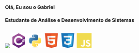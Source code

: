 ### Olá, Eu sou o Gabriel 


<h3>Estudante de Análise e Desenvolvimento de Sistemas</h3>
</br>


<div>
  <img height="50px" src="https://th.bing.com/th/id/OIP.ANfN008bhlikSHWZAaVXSAHaHa?pid=ImgDet&rs=1">
  <img height="50px" src="https://raw.githubusercontent.com/devicons/devicon/master/icons/csharp/csharp-original.svg">
  <img height="50px" src="https://raw.githubusercontent.com/devicons/devicon/master/icons/python/python-original.svg">
  <img height="50px" src="https://raw.githubusercontent.com/devicons/devicon/master/icons/html5/html5-original.svg">
  <img height="50px" src="https://raw.githubusercontent.com/devicons/devicon/master/icons/css3/css3-original.svg">
  <img height="50px" src="https://raw.githubusercontent.com/devicons/devicon/master/icons/javascript/javascript-plain.svg">
</div>




